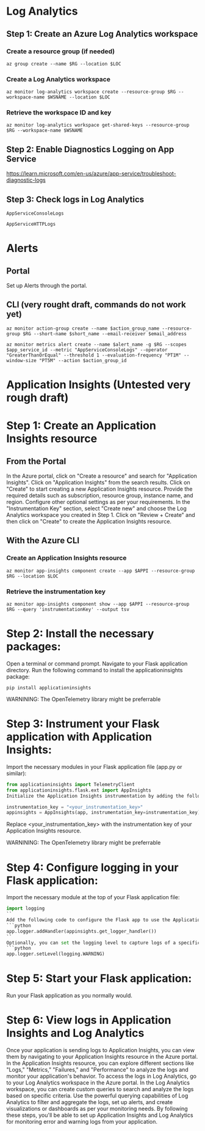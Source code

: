 # Log Analytics
## Step 1: Create an Azure Log Analytics workspace
### Create a resource group (if needed)
```
az group create --name $RG --location $LOC
```
### Create a Log Analytics workspace
```
az monitor log-analytics workspace create --resource-group $RG --workspace-name $WSNAME --location $LOC
```
### Retrieve the workspace ID and key
```
az monitor log-analytics workspace get-shared-keys --resource-group $RG --workspace-name $WSNAME
```
## Step 2: Enable Diagnostics Logging on App Service
https://learn.microsoft.com/en-us/azure/app-service/troubleshoot-diagnostic-logs

## Step 3: Check logs in Log Analytics
```
AppServiceConsoleLogs
```
```
AppServiceHTTPLogs
```

# Alerts
## Portal
Set up Alerts through the portal.

## CLI (very rought draft, commands do not work yet)
```
az monitor action-group create --name $action_group_name --resource-group $RG --short-name $short_name --email-receiver $email_address
```
```
az monitor metrics alert create --name $alert_name -g $RG --scopes $app_service_id --metric "AppServiceConsoleLogs" --operator "GreaterThanOrEqual" --threshold 1 --evaluation-frequency "PT1M" --window-size "PT5M" --action $action_group_id
```

# Application Insights (Untested very rough draft)
# Step 1: Create an Application Insights resource
## From the Portal
In the Azure portal, click on "Create a resource" and search for "Application Insights".
Click on "Application Insights" from the search results.
Click on "Create" to start creating a new Application Insights resource.
Provide the required details such as subscription, resource group, instance name, and region.
Configure other optional settings as per your requirements.
In the "Instrumentation Key" section, select "Create new" and choose the Log Analytics workspace you created in Step 1.
Click on "Review + Create" and then click on "Create" to create the Application Insights resource.
## With the Azure CLI
### Create an Application Insights resource
`az monitor app-insights component create --app $APPI --resource-group $RG --location $LOC`
### Retrieve the instrumentation key
`az monitor app-insights component show --app $APPI --resource-group $RG --query 'instrumentationKey' --output tsv`

# Step 2: Install the necessary packages:
Open a terminal or command prompt.
Navigate to your Flask application directory.
Run the following command to install the applicationinsights package:
```
pip install applicationinsights
```
WARNINING: The OpenTelemetry library might be preferrable

# Step 3: Instrument your Flask application with Application Insights:
Import the necessary modules in your Flask application file (app.py or similar):
```python
from applicationinsights import TelemetryClient
from applicationinsights.flask.ext import AppInsights
Initialize the Application Insights instrumentation by adding the following code before creating your Flask app instance:
```
```python
instrumentation_key = "<your_instrumentation_key>"
appinsights = AppInsights(app, instrumentation_key=instrumentation_key)
```
Replace <your_instrumentation_key> with the instrumentation key of your Application Insights resource.

WARNINING: The OpenTelemetry library might be preferrable

# Step 4: Configure logging in your Flask application:
Import the necessary module at the top of your Flask application file:
```python
import logging
``
Add the following code to configure the Flask app to use the Application Insights logger:
```python
app.logger.addHandler(appinsights.get_logger_handler())
``
Optionally, you can set the logging level to capture logs of a specific severity, such as errors and warnings:
```python
app.logger.setLevel(logging.WARNING)
```

# Step 5: Start your Flask application:

Run your Flask application as you normally would.

# Step 6: View logs in Application Insights and Log Analytics

Once your application is sending logs to Application Insights, you can view them by navigating to your Application Insights resource in the Azure portal.
In the Application Insights resource, you can explore different sections like "Logs," "Metrics," "Failures," and "Performance" to analyze the logs and monitor your application's behavior.
To access the logs in Log Analytics, go to your Log Analytics workspace in the Azure portal.
In the Log Analytics workspace, you can create custom queries to search and analyze the logs based on specific criteria.
Use the powerful querying capabilities of Log Analytics to filter and aggregate the logs, set up alerts, and create visualizations or dashboards as per your monitoring needs.
By following these steps, you'll be able to set up Application Insights and Log Analytics for monitoring error and warning logs from your application.
